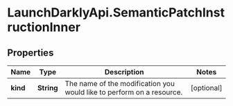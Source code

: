 # LaunchDarklyApi.SemanticPatchInstructionInner

## Properties
Name | Type | Description | Notes
------------ | ------------- | ------------- | -------------
**kind** | **String** | The name of the modification you would like to perform on a resource. | [optional] 


